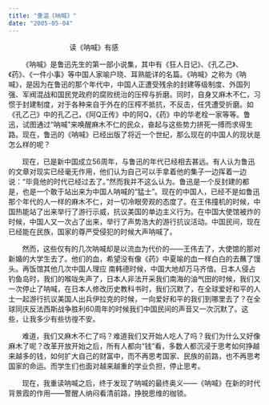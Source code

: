 ```yaml
---
title: "重温《呐喊》"
date: "2005-05-04"
---
```


                               读《呐喊》有感

       《呐喊》是鲁迅先生的第一部小说集，其中有《狂人日记》、《孔乙己》、《药》、《一件小事》等中国人家喻户晓、耳熟能详的名篇。《呐喊》之称为《呐喊》，是因为在鲁迅的那个年代中，中国人正遭受残余的封建等级制度、外国列强、军阀混战和国民党政府的腐败统治的压榨与折磨。同时，自身又麻木不仁，习惯于封建制度，对于各种来自于外在的压榨不抵抗，不反击，任凭遭受折磨。如《孔乙己》中的孔乙己，《阿Q正传》中的阿Q，《药》中的华老栓一家等等。鲁迅，试图通过“呐喊”来唤醒麻木不仁的民众，奋起与这些势力拼死一搏而求得生路。现在，鲁迅的《呐喊》已经出版了将近一个世纪，那么现在的中国人的现状是怎么样的呢？

       现在，已是新中国成立56周年，与鲁迅的年代已经相去甚远。有人认为鲁迅的文章对现实已经毫无作用，他们认为自己可以手拿着他的集子一边挥着一边说：“毕竟他的时代已经过去了。”然而我并不这么认为。鲁迅是一个反封建的都是，也是一个敢于站出来为中国人呐喊的“猛士”。现在的中国人，已经不是如鲁迅那个年代的人一样的麻木不仁，对一切冷眼旁观的态度了。在王伟撞机的时候，中国热能站了出来举行了游行示威，抗议美国的单边主义行为。在中国大使馆被炸的时候，中国人又一次占了出来，举行了声势浩大的游行抗议活动。中国民间，现在已经能在民族，国家的尊严受侵犯的时候大声呐喊了。

       然而，这些仅有的几次呐喊却是以流血为代价的——王伟去了，大使馆的那对新婚的大学生去了。他们的血，希望没有像《药》中夏喻的血一样白白的去蘸了馒头。再饭馆其他几次中国人理应 南韩德时候，中国大地却万马齐偣。日本人侵占钓鱼岛时，我们的喉咙失声了，日本人非法开采我们南海的油气田的时候，我们又一次停止了呐喊，在日本人修改历史教科书时，我们沉默了，在全球爱好和平的人士一起游行抗议美国人出兵伊拉克的时候，一向爱好和平的我们到哪里去了？在全球同庆反法西斯战争胜利60周年的时候我们中国民间的声音又一次沉默了。这些，让我多少有些彷徨不安。

       难道，我们又麻木不仁了吗？难道我们又开始人吃人了吗？我们为什么又好像麻木了呢？改革开放开始之后，所有人都向“钱”看，多数人都沉浸于思考如何挣越来越多的钱，如何扩大自己的财富中，而不再思考国家、民族的前路，也不再思考国家的命运。而学生们也面对越来越重的学业负担，停止思考。

       现在，我重读呐喊之后，终于发现了呐喊的最终奥义——《呐喊》在新的时代背景霞的作用——警醒人纳闷看清前路，挣脱思维的枷锁。
